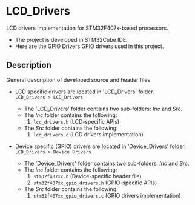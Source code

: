 # LCD_Drivers
LCD drivers implementation for STM32F407x-based processors.
* The project is developed in STM32Cube IDE.
* Here are the [GPIO Drivers](https://github.com/LalitK-Space/Driver_Development) GPIO drivers used in this project.

## Description
 General description of developed source and header files
  * LCD specific drivers are located in 'LCD_Drivers' folder.
 <br> `LCD_Drivers > LCD_Drivers` </br>
    * The 'LCD_Drivers' folder contains two sub-folders: *Inc* and *Src*.
    * The *Inc* folder contains the following:
        1. `lcd_drivers.h` (LCD-specific APIs)
    * The *Src* folder contains the following:
        1. `lcd_drivers.c` (LCD drivers implementation)
 
 * Device specific (GPIO) drivers are located in 'Device_Drivers' folder.
 <br> `LCD_Drivers > Device Drivers` </br>
    * The 'Device_Drivers' folder contains two sub-folders: *Inc* and *Src*.
    * The *Inc* folder contains the following:
        1. `stm32f407xx.h` (Device-specific header file)
        2. `stm32f407xx_gpio_drivers.h` (GPIO-specific APIs)
    * The *Src* folder contains the following:
        1. `stm32f407xx_gpio_drivers.c` (GPIO drivers implementation)
